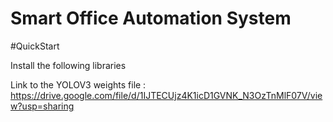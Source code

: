 # Smart Office Automation System

#QuickStart

Install the following libraries

Link to the YOLOV3 weights file : https://drive.google.com/file/d/1IJTECUjz4K1icD1GVNK_N3OzTnMlF07V/view?usp=sharing
